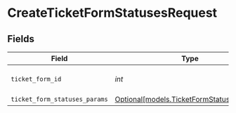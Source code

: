 # CreateTicketFormStatusesRequest


## Fields

| Field                                                                              | Type                                                                               | Required                                                                           | Description                                                                        | Example                                                                            |
| ---------------------------------------------------------------------------------- | ---------------------------------------------------------------------------------- | ---------------------------------------------------------------------------------- | ---------------------------------------------------------------------------------- | ---------------------------------------------------------------------------------- |
| `ticket_form_id`                                                                   | *int*                                                                              | :heavy_check_mark:                                                                 | The ID of the ticket form                                                          | 47                                                                                 |
| `ticket_form_statuses_params`                                                      | [Optional[models.TicketFormStatusesParams]](../models/ticketformstatusesparams.md) | :heavy_minus_sign:                                                                 | N/A                                                                                |                                                                                    |